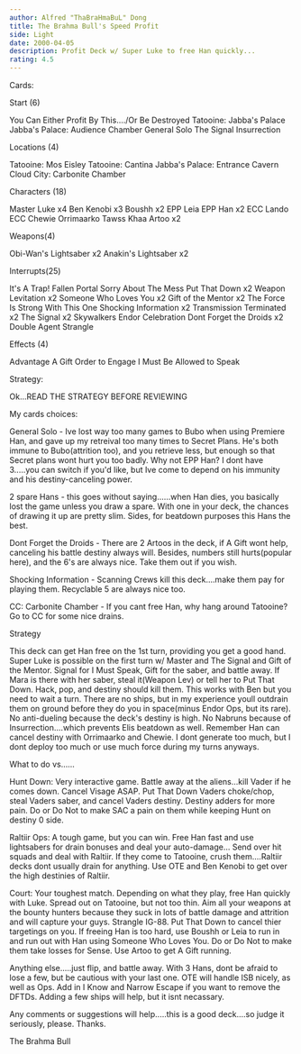 ```yaml
---
author: Alfred "ThaBraHmaBuL" Dong
title: The Brahma Bull's Speed Profit
side: Light
date: 2000-04-05
description: Profit Deck w/ Super Luke to free Han quickly...
rating: 4.5
---
```

Cards: 

Start (6)

You Can Either Profit By This..../Or Be Destroyed
Tatooine: Jabba's Palace
Jabba's Palace: Audience Chamber
General Solo
The Signal
Insurrection

Locations (4)

Tatooine: Mos Eisley
Tatooine: Cantina
Jabba's Palace: Entrance Cavern
Cloud City: Carbonite Chamber

Characters (18)

Master Luke x4
Ben Kenobi x3
Boushh x2
EPP Leia
EPP Han x2
ECC Lando
ECC Chewie
Orrimaarko
Tawss Khaa
Artoo x2

Weapons(4)

Obi-Wan's Lightsaber x2
Anakin's Lightsaber x2

Interrupts(25)

It's A Trap!
Fallen Portal
Sorry About The Mess
Put That Down x2
Weapon Levitation x2
Someone Who Loves You x2
Gift of the Mentor x2
The Force Is Strong With This One
Shocking Information x2
Transmission Terminated x2
The Signal x2
Skywalkers
Endor Celebration
Dont Forget the Droids x2
Double Agent
Strangle

Effects (4)

Advantage
A Gift
Order to Engage
I Must Be Allowed to Speak





Strategy: 

Ok...READ THE STRATEGY BEFORE REVIEWING

My cards choices:

General Solo - Ive lost way too many games to Bubo when using Premiere Han, and gave up my retreival too many times to Secret Plans. He's both immune to Bubo(attrition too), and you retrieve less, but enough so that Secret plans wont hurt you too badly. Why not EPP Han? I dont have 3.....you can switch if you'd like, but Ive come to depend on his immunity and his destiny-canceling power.

2 spare Hans - this goes without saying......when Han dies, you basically lost the game unless you draw a spare. With one in your deck, the chances of drawing it up are pretty slim. Sides, for beatdown purposes this Hans the best.

Dont Forget the Droids - There are 2 Artoos in the deck, if A Gift wont help, canceling his battle destiny always will. Besides, numbers still hurts(popular here), and the 6's are always nice. Take them out if you wish.

Shocking Information - Scanning Crews kill this deck....make them pay for playing them. Recyclable 5 are always nice too.

CC: Carbonite Chamber - If you cant free Han, why hang around Tatooine? Go to CC for some nice drains.

Strategy

This deck can get Han free on the 1st turn, providing you get a good hand. Super Luke is possible on the first turn w/ Master and The Signal and Gift of the Mentor. Signal for I Must Speak, Gift for the saber, and battle away. If Mara is there with her saber, steal it(Weapon Lev) or tell her to Put That Down. Hack, pop, and destiny should kill them. This works with Ben but you need to wait a turn. There are no ships, but in my experience youll outdrain them on ground before they do you in space(minus Endor Ops, but its rare). No anti-dueling because the deck's destiny is high. No Nabruns because of Insurrection....which prevents Elis beatdown as well. Remember Han can cancel destiny with Orrimaarko and Chewie. I dont generate too much, but I dont deploy too much or use much force during my turns anyways.

What to do vs......

Hunt Down: Very interactive game. Battle away at the aliens...kill Vader if he comes down. Cancel Visage ASAP. Put That Down Vaders choke/chop, steal Vaders saber, and cancel Vaders destiny. Destiny adders for more pain. Do or Do Not to make SAC a pain on them while keeping Hunt on destiny 0 side.


Raltiir Ops: A tough game, but you can win. Free Han fast and use lightsabers for drain bonuses and deal your auto-damage... Send over hit squads and deal with Raltiir. If they come to Tatooine, crush them....Raltiir decks dont usually drain for anything. Use OTE and Ben Kenobi to get over the high destinies of Raltiir.

Court: Your toughest match. Depending on what they play, free Han quickly with Luke. Spread out on Tatooine, but not too thin. Aim all your weapons at the bounty hunters because they suck in lots of battle damage and attrition and will capture your guys. Strangle IG-88. Put That Down to cancel thier targetings on you. If freeing Han is too hard, use Boushh or Leia to run in and run out with Han using Someone Who Loves You. Do or Do Not to make them take losses for Sense. Use Artoo to get A Gift running.

Anything else.....just flip, and battle away. With 3 Hans, dont be afraid to lose a few, but be cautious with your last one. OTE will handle ISB nicely, as well as Ops. Add in I Know and Narrow Escape if you want to remove the DFTDs. Adding a few ships will help, but it isnt necassary.

Any comments or suggestions will help.....this is a good deck....so judge it seriously, please. Thanks.

The Brahma Bull
